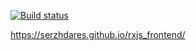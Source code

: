 [![Build status](https://ci.appveyor.com/api/projects/status/3fqajvlxhc42ladp?svg=true)](https://ci.appveyor.com/project/SerzhDares/rxjs-frontend)

https://serzhdares.github.io/rxjs_frontend/